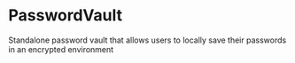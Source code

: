 # PasswordVault
Standalone password vault that allows users to locally save their passwords in an encrypted environment 
